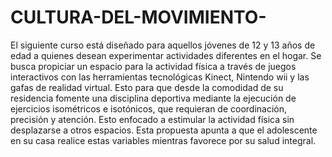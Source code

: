 # CULTURA-DEL-MOVIMIENTO-
El siguiente curso está diseñado para aquellos jóvenes de 12 y 13 años de edad a quienes desean experimentar actividades diferentes en el hogar. Se busca propiciar un espacio para la actividad física a través de juegos interactivos con las herramientas tecnológicas Kinect, Nintendo wii y las gafas de realidad virtual. Esto para que desde la comodidad de su residencia fomente una disciplina deportiva mediante la ejecución de ejercicios isométricos e isotónicos, que requieran de coordinación, precisión y atención. Esto enfocado a estimular la actividad física sin desplazarse a otros espacios.  Esta propuesta apunta a que el adolescente en su casa realice estas variables mientras favorece por su salud integral. 
